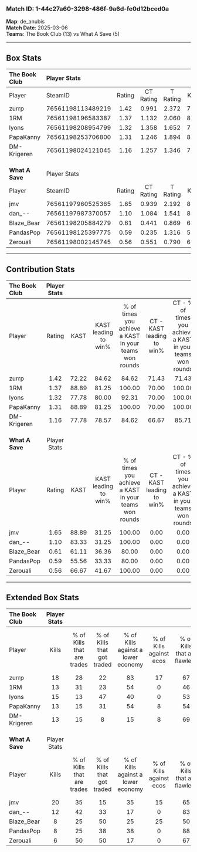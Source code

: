 ### Match ID: 1-44c27a60-3298-486f-9a6d-fe0d12bced0a  
**Map**: de_anubis  
**Match Date**: 2025-03-06  
**Teams**: The Book Club (13) vs What A Save (5)  

---  

## Box Stats  

| **The Book Club** | Player Stats      |        |           |          |       |       |       |         |        |      |     |
| :- | :- | :-: | :-: | :-: | :-: | :-: | :-: | :-: | :-: | :-: | :-: |
| Player            | SteamID           | Rating | CT Rating | T Rating | KAST  |  ADR  | Kills | Assists | Deaths | K/D  | HS% |
| zurrp             | 76561198113489219 |  1.42  |   0.991   |  2.372   | 72.22 | 88.6  |  18   |    2    |   11   | 1.64 | 50  |
| 1RM               | 76561198196583387 |  1.37  |   1.132   |  2.060   | 88.89 | 75.8  |  13   |   10    |   9    | 1.44 | 15  |
| lyons             | 76561198208954799 |  1.32  |   1.358   |  1.652   | 77.78 | 110.8 |  15   |    6    |   14   | 1.07 | 53  |
| PapaKanny         | 76561198253706800 |  1.31  |   1.246   |  1.894   | 88.89 | 96.5  |  13   |   10    |   13   | 1.00 | 38  |
| DM-Krigeren       | 76561198024121045 |  1.16  |   1.257   |  1.346   | 77.78 | 64.7  |  13   |    0    |   10   | 1.30 | 46  |
|                   |                   |        |           |          |       |       |       |         |        |      |     |
|                   |                   |        |           |          |       |       |       |         |        |      |     |
|                   |                   |        |           |          |       |       |       |         |        |      |     |
| **What A Save**   | Player Stats      |        |           |          |       |       |       |         |        |      |     |
| Player            | SteamID           | Rating | CT Rating | T Rating | KAST  |  ADR  | Kills | Assists | Deaths | K/D  | HS% |
| jmv               | 76561197960525365 |  1.65  |   0.939   |  2.192   | 88.89 | 117.2 |  20   |    4    |   14   | 1.43 | 45  |
| dan_--            | 76561197987370057 |  1.10  |   1.084   |  1.541   | 83.33 | 70.1  |  12   |    3    |   13   | 0.92 | 58  |
| Blaze_Bear        | 76561198205884279 |  0.61  |   0.441   |  0.869   | 61.11 | 60.0  |   8   |    5    |   17   | 0.47 | 37  |
| PandasPop         | 76561198125397775 |  0.59  |   0.235   |  1.316   | 55.56 | 57.1  |   8   |    0    |   15   | 0.53 | 87  |
| Zerouali          | 76561198002145745 |  0.56  |   0.551   |  0.790   | 66.67 | 51.5  |   6   |    6    |   16   | 0.38 | 83  |
---  

## Contribution Stats  

| **The Book Club** | Player Stats |       |                      |                                                        |                           |                                                             |                          |                                                            |
| :- | :-: | :-: | :-: | :-: | :-: | :-: | :-: | :-: |
| Player            |    Rating    | KAST  | KAST leading to win% | % of times you achieve a KAST in your teams won rounds | CT - KAST leading to win% | CT - % of times you achieve a KAST in your teams won rounds | T - KAST leading to win% | T - % of times you achieve a KAST in your teams won rounds |
| zurrp             |     1.42     | 72.22 |        84.62         |                         84.62                          |           71.43           |                            71.43                            |          100.00          |                           100.00                           |
| 1RM               |     1.37     | 88.89 |        81.25         |                         100.00                         |           70.00           |                           100.00                            |          100.00          |                           100.00                           |
| lyons             |     1.32     | 77.78 |        80.00         |                         92.31                          |           70.00           |                           100.00                            |          100.00          |                           83.33                            |
| PapaKanny         |     1.31     | 88.89 |        81.25         |                         100.00                         |           70.00           |                           100.00                            |          100.00          |                           100.00                           |
| DM-Krigeren       |     1.16     | 77.78 |        78.57         |                         84.62                          |           66.67           |                            85.71                            |          100.00          |                           83.33                            |
|                   |              |       |                      |                                                        |                           |                                                             |                          |                                                            |
|                   |              |       |                      |                                                        |                           |                                                             |                          |                                                            |
|                   |              |       |                      |                                                        |                           |                                                             |                          |                                                            |
| **What A Save**   | Player Stats |       |                      |                                                        |                           |                                                             |                          |                                                            |
| Player            |    Rating    | KAST  | KAST leading to win% | % of times you achieve a KAST in your teams won rounds | CT - KAST leading to win% | CT - % of times you achieve a KAST in your teams won rounds | T - KAST leading to win% | T - % of times you achieve a KAST in your teams won rounds |
| jmv               |     1.65     | 88.89 |        31.25         |                         100.00                         |           0.00            |                            0.00                             |          41.67           |                           100.00                           |
| dan_--            |     1.10     | 83.33 |        31.25         |                         100.00                         |           0.00            |                            0.00                             |          45.45           |                           100.00                           |
| Blaze_Bear        |     0.61     | 61.11 |        36.36         |                         80.00                          |           0.00            |                            0.00                             |          50.00           |                           80.00                            |
| PandasPop         |     0.59     | 55.56 |        33.33         |                         80.00                          |           0.00            |                            0.00                             |          40.00           |                           80.00                            |
| Zerouali          |     0.56     | 66.67 |        41.67         |                         100.00                         |           0.00            |                            0.00                             |          55.56           |                           100.00                           |
---  

## Extended Box Stats  

| **The Book Club** | Player Stats |                            |                            |                                    |                         |                              |                                 |        |                             |                                     |                          |                               |                            |
| :- | :-: | :-: | :-: | :-: | :-: | :-: | :-: | :-: | :-: | :-: | :-: | :-: | :-: |
| Player            |    Kills     | % of Kills that are trades | % of Kills that got traded | % of Kills against a lower economy | % of Kills against ecos | % of Kills that are flawless | % of Kills that are close duels | Deaths | % of Deaths that get traded | % of Deaths against a lower economy | % of Deaths against ecos | % of Deaths that are flawless | % of Deaths that are close |
| zurrp             |      18      |             28             |             22             |                 83                 |           17            |              67              |                0                |   11   |              9              |                 27                  |            0             |              73               |             0              |
| 1RM               |      13      |             31             |             23             |                 54                 |            0            |              46              |                0                |   9    |             22              |                 33                  |            0             |              33               |             0              |
| lyons             |      15      |             13             |             47             |                 40                 |            0            |              53              |               13                |   14   |             21              |                 36                  |            7             |              57               |             7              |
| PapaKanny         |      13      |             15             |             31             |                 54                 |            8            |              54              |               23                |   13   |             38              |                 46                  |            8             |              62               |             23             |
| DM-Krigeren       |      13      |             15             |             8              |                 15                 |            8            |              69              |                8                |   10   |             40              |                 50                  |            10            |              80               |             0              |
|                   |              |                            |                            |                                    |                         |                              |                                 |        |                             |                                     |                          |                               |                            |
|                   |              |                            |                            |                                    |                         |                              |                                 |        |                             |                                     |                          |                               |                            |
|                   |              |                            |                            |                                    |                         |                              |                                 |        |                             |                                     |                          |                               |                            |
| **What A Save**   | Player Stats |                            |                            |                                    |                         |                              |                                 |        |                             |                                     |                          |                               |                            |
| Player            |    Kills     | % of Kills that are trades | % of Kills that got traded | % of Kills against a lower economy | % of Kills against ecos | % of Kills that are flawless | % of Kills that are close duels | Deaths | % of Deaths that get traded | % of Deaths against a lower economy | % of Deaths against ecos | % of Deaths that are flawless | % of Deaths that are close |
| jmv               |      20      |             35             |             15             |                 35                 |           15            |              65              |                5                |   14   |             29              |                 29                  |            0             |              57               |             7              |
| dan_--            |      12      |             42             |             33             |                 17                 |            0            |              83              |                8                |   13   |             38              |                 23                  |            0             |              46               |             15             |
| Blaze_Bear        |      8       |             25             |             50             |                 25                 |           25            |              50              |               13                |   17   |             24              |                 24                  |            6             |              76               |             6              |
| PandasPop         |      8       |             25             |             38             |                 38                 |            0            |              88              |               13                |   15   |             20              |                 13                  |            0             |              67               |             7              |
| Zerouali          |      6       |             50             |             50             |                 17                 |            0            |              67              |                0                |   16   |             31              |                 19                  |            0             |              50               |             6              |

